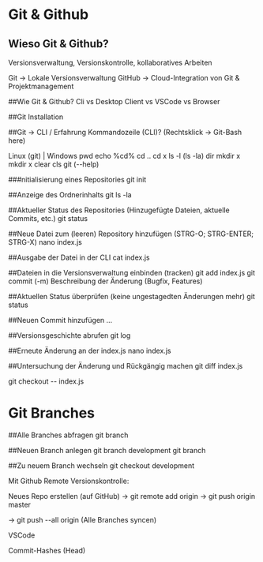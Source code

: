 # Git & Github

## Wieso Git & Github?
Versionsverwaltung, Versionskontrolle, kollaboratives Arbeiten

Git -> Lokale Versionsverwaltung
GitHub -> Cloud-Integration von Git
& Projektmanagement

##Wie Git & Github?
Cli vs Desktop Client vs VSCode vs Browser

##Git Installation

##Git -> CLI / Erfahrung Kommandozeile (CLI)?
(Rechtsklick -> Git-Bash here)

Linux (git)	| 	Windows
pwd			echo %cd%
cd ..			cd x
ls -l (ls -la)		dir
mkdir x			mkdir x
clear			cls
git (--help)

###nitialisierung eines Repositories
git init

##Anzeige des Ordnerinhalts
git ls -la

##Aktueller Status des Repositories (Hinzugefügte Dateien, aktuelle Commits, etc.)
git status

##Neue Datei zum (leeren) Repository hinzufügen (STRG-O; STRG-ENTER; STRG-X)
nano index.js

##Ausgabe der Datei in der CLI
cat index.js

##Dateien in die Versionsverwaltung einbinden (tracken)
git add index.js
git commit (-m)       Beschreibung der Änderung (Bugfix, Features)

##Aktuellen Status überprüfen (keine ungestagedten Änderungen mehr)
git status

##Neuen Commit hinzufügen
...

##Versionsgeschichte abrufen
git log

##Erneute Änderung an der index.js
nano index.js

##Untersuchung der Änderung und Rückgängig machen
git diff index.js

git checkout -- index.js


# Git Branches

##Alle Branches abfragen
git branch

##Neuen Branch anlegen
git branch development
git branch

##Zu neuem Branch wechseln
git checkout development

Mit Github Remote Versionskontrolle:

Neues Repo erstellen (auf GitHub)
-> git remote add origin <url>
-> git push origin master

-> git push --all origin (Alle Branches syncen)


VSCode

Commit-Hashes (Head)







